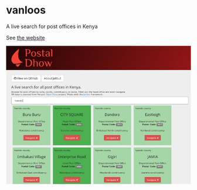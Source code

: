 # vanloos
A live search for post offices in Kenya

See [the website](http://darshandsoni.com/postal-dhow)

![Screenshot](screenshot.png)

